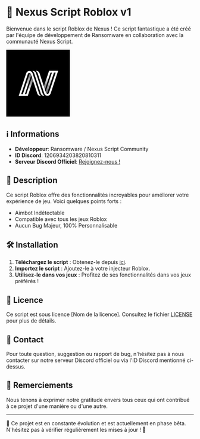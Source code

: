 # 🚀 Nexus Script Roblox v1

Bienvenue dans le script Roblox de Nexus ! Ce script fantastique a été créé par l'équipe de développement de Ransomware en collaboration avec la communauté Nexus Script.

![Logo Nexus Script](nexus.png)

## ℹ️ Informations

- **Développeur**: Ransomware / Nexus Script Community
- **ID Discord**: 1206934203820810311
- **Serveur Discord Officiel**: [Rejoignez-nous !](https://discord.gg/NFqbExmTVw)

## 📝 Description

Ce script Roblox offre des fonctionnalités incroyables pour améliorer votre expérience de jeu. Voici quelques points forts :

- Aimbot Indétectable
- Compatible avec tous les jeux Roblox
- Aucun Bug Majeur, 100% Personnalisable

## 🛠️ Installation

1. **Téléchargez le script** : Obtenez-le depuis [ici](lien_vers_le_script).
2. **Importez le script** : Ajoutez-le à votre injecteur Roblox.
3. **Utilisez-le dans vos jeux** : Profitez de ses fonctionnalités dans vos jeux préférés !

## 📄 Licence

Ce script est sous licence [Nom de la licence]. Consultez le fichier [LICENSE](LICENSE) pour plus de détails.

## 📧 Contact

Pour toute question, suggestion ou rapport de bug, n'hésitez pas à nous contacter sur notre serveur Discord officiel ou via l'ID Discord mentionné ci-dessus.

## 🙏 Remerciements

Nous tenons à exprimer notre gratitude envers tous ceux qui ont contribué à ce projet d'une manière ou d'une autre.

---

🚧 Ce projet est en constante évolution et est actuellement en phase bêta. N'hésitez pas à vérifier régulièrement les mises à jour ! 🚧


